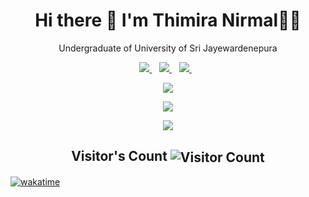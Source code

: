 <h1 align='center'>
   Hi there 👋 I'm Thimira Nirmal👨‍💻
</h1>

<p align='center'>
  Undergraduate of University of Sri Jayewardenepura 
</p>

<p align='center'>
  
  <a href="https://www.linkedin.com/in/thimiranirmal//">
    <img src="https://img.shields.io/badge/linkedin-%230077B5.svg?&style=for-the-badge&logo=linkedin&logoColor=white" />
  </a>&nbsp;&nbsp;
  <a href="https://www.facebook.com/thimiranirmal">
    <img src="https://img.shields.io/badge/Facebook-1877F2?style=for-the-badge&logo=facebook&logoColor=white" />        
  </a>&nbsp;&nbsp;
  <a href="https://twitter.com/timnirmal/">
    <img src="https://img.shields.io/badge/Twitter-1DA1F2?style=for-the-badge&logo=twitter&logoColor=white" />        
  </a>&nbsp;&nbsp;
  
</p>

<!--
**timnirmal/timnirmal** is a ✨ _special_ ✨ repository because its `README.md` (this file) appears on your GitHub profile.

Here are some ideas to get you started:

- 🔭 I’m currently working on ...
- 🌱 I’m currently learning ...
- 👯 I’m looking to collaborate on ...
- 🤔 I’m looking for help with ...
- 💬 Ask me about ...
- 📫 How to reach me: ...
- 😄 Pronouns: ...
- ⚡ Fun fact: ...
-->
<!--
[![Twitter](https://img.shields.io/badge/-Twitter-222222?style=flat-square&logo=twitter&logoColor=white&link=https://twitter.com/timnirmal/)](https://twitter.com/timnirmal)
[![Facebook](https://img.shields.io/badge/Facebook-222222?&style=flat-square&logo=facebook&logoColor=white&link=https://www.facebook.com/thimiranirmal)](https://www.facebook.com/thimiranirmal)
[![Linkedin](https://img.shields.io/badge/-LinkedIn-222222?style=flat-square&logo=Linkedin&logoColor=white&link=https://www.linkedin.com/in/thimiranirmal/)](https://www.linkedin.com/in/thimiranirmal/)
-->

<p align='center'>
  <a href="#"><img src="https://github-readme-stats.vercel.app/api?username=timnirmal&show_icons=true&theme=radical&count_private=true"></a>
</p>

<p align='center'>
   <a href="#"><img src="https://github-readme-streak-stats.herokuapp.com?user=timnirmal&theme=tokyonight&date_format=M%20j%5B%2C%20Y%5D"></a>
</p>

<p align='center'>
  <a href="#"><img src="https://github-readme-stats.vercel.app/api/top-langs/?username=timnirmal"></a>
</p>

<p align="center">
  <h2 align="center">Visitor's Count <img align="center" src="https://profile-counter.glitch.me/timnirmal/count.svg" alt="Visitor Count" /></h2>
</p>


<!--
[![TimNirmal's wakatime stats](https://github-readme-stats.vercel.app/api/wakatime?username=timnirmal)](https://github.com/anuraghazra/github-readme-stats)
-->

[![wakatime](https://wakatime.com/badge/user/1ef7207e-8c7f-48e7-85dd-ae25ae25470e.svg)](https://wakatime.com/@1ef7207e-8c7f-48e7-85dd-ae25ae25470e)



